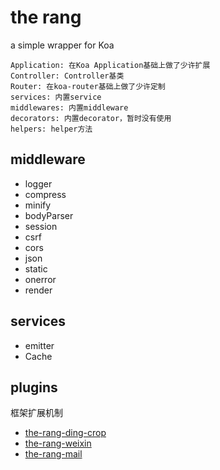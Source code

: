 # the rang

a simple wrapper for Koa

```
Application: 在Koa Application基础上做了少许扩展
Controller: Controller基类
Router: 在koa-router基础上做了少许定制
services: 内置service
middlewares: 内置middleware
decorators: 内置decorator，暂时没有使用
helpers: helper方法
```

## middleware

* logger
* compress
* minify
* bodyParser
* session
* csrf
* cors
* json
* static
* onerror
* render

## services

* emitter
* Cache

## plugins

框架扩展机制

* [the-rang-ding-crop](https://www.npmjs.com/package/the-rang-ding-crop)
* [the-rang-weixin](https://www.npmjs.com/package/the-rang-weixin)
* [the-rang-mail](https://www.npmjs.com/package/the-rang-mail)
